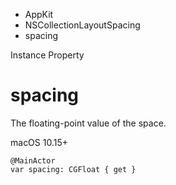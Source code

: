 

- AppKit
- NSCollectionLayoutSpacing
-  spacing 

Instance Property

# spacing

The floating-point value of the space.

macOS 10.15+

``` source
@MainActor
var spacing: CGFloat { get }
```

